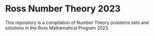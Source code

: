 # Ross Number Theory 2023
This repository is a compilation of Number Theory problems sets and solutions in the Ross Mathematical Program 2023.
